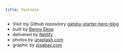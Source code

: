 ```yaml
---
title: footnote
---
```


* Visit my Github repository [gatsby-starter-hero-blog](https://github.com/bennyekop/gatsby-starter-hero-blog)
* built by [Benny Ekop](https://github.com/bennyekop)
* delivered by [Netlify](https://www.netlify.com/)
* photos by [unsplash.com](https://unsplash.com)
* graphic by [pixabay.com](https://pixabay.com)
